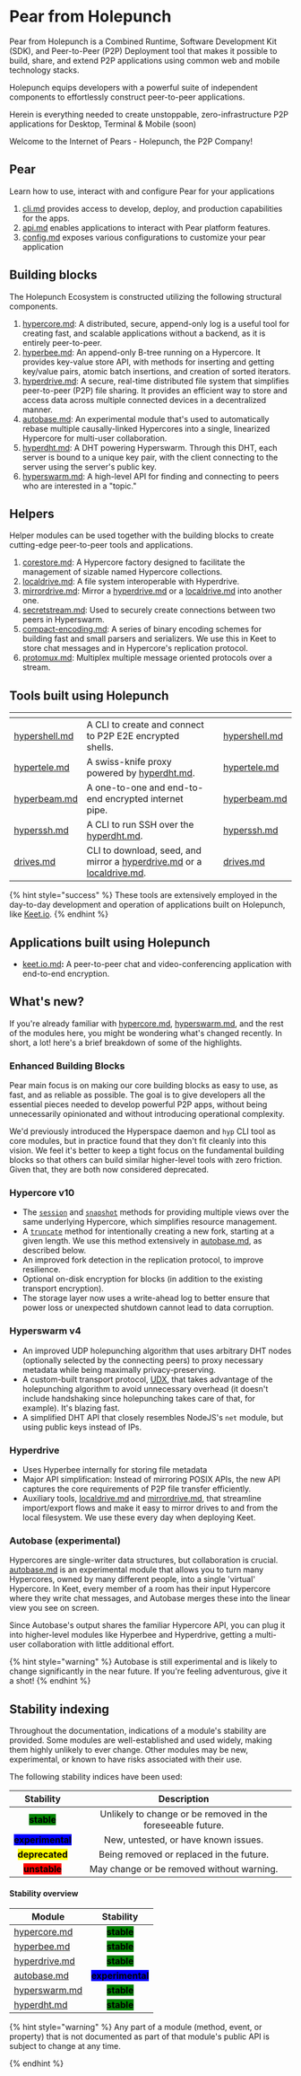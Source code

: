 # Pear from Holepunch

Pear from Holepunch is a Combined Runtime, Software Development Kit (SDK), and Peer-to-Peer (P2P) Deployment tool that makes it possible to build, share, and extend P2P applications using common web and mobile technology stacks.

Holepunch equips developers with a powerful suite of independent components to effortlessly construct peer-to-peer applications.

Herein is everything needed to create unstoppable, zero-infrastructure P2P applications for Desktop, Terminal & Mobile (soon)

Welcome to the Internet of Pears - Holepunch, the P2P Company!

## Pear

Learn how to use, interact with and configure Pear for your applications

1. [cli.md](./pear/cli.md "mention") provides access to develop, deploy, and production capabilities for the apps.
2. [api.md](./pear/api.md "mention") enables applications to interact with Pear platform features.
3. [config.md](./pear/config.md "mention") exposes various configurations to customize your pear application 

## Building blocks

The Holepunch Ecosystem is constructed utilizing the following structural components.

1. [hypercore.md](./building-blocks/hypercore.md "mention"): A distributed, secure, append-only log is a useful tool for creating fast, and scalable applications without a backend, as it is entirely peer-to-peer.
2. [hyperbee.md](./building-blocks/hyperbee.md "mention"): An append-only B-tree running on a Hypercore. It provides key-value store API, with methods for inserting and getting key/value pairs, atomic batch insertions, and creation of sorted iterators.
3. [hyperdrive.md](./building-blocks/hyperdrive.md "mention"): A secure, real-time distributed file system that simplifies peer-to-peer (P2P) file sharing. It provides an efficient way to store and access data across multiple connected devices in a decentralized manner.
4. [autobase.md](./building-blocks/autobase.md "mention"): An experimental module that's used to automatically rebase multiple causally-linked Hypercores into a single, linearized Hypercore for multi-user collaboration.
5. [hyperdht.md](./building-blocks/hyperdht.md "mention"): A DHT powering Hyperswarm. Through this DHT, each server is bound to a unique key pair, with the client connecting to the server using the server's public key.
6. [hyperswarm.md](./building-blocks/hyperswarm.md "mention"): A high-level API for finding and connecting to peers who are interested in a "topic."

## Helpers

Helper modules can be used together with the building blocks to create cutting-edge peer-to-peer tools and applications.

1. [corestore.md](./helpers/corestore.md "mention"): A Hypercore factory designed to facilitate the management of sizable named Hypercore collections.
2. [localdrive.md](./helpers/localdrive.md "mention"): A file system interoperable with Hyperdrive.
3. [mirrordrive.md](./helpers/mirrordrive.md "mention"): Mirror a [hyperdrive.md](./building-blocks/hyperdrive.md "mention") or a [localdrive.md](./helpers/localdrive.md "mention") into another one.
4. [secretstream.md](./helpers/secretstream.md "mention"): Used to securely create connections between two peers in Hyperswarm.
5. [compact-encoding.md](./helpers/compact-encoding.md "mention"): A series of binary encoding schemes for building fast and small parsers and serializers. We use this in Keet to store chat messages and in Hypercore's replication protocol.
6. [protomux.md](./helpers/protomux.md "mention"): Multiplex multiple message oriented protocols over a stream.

## Tools built using Holepunch

<table data-view="cards"><thead><tr><th></th><th></th><th data-hidden data-card-cover data-type="files"></th><th data-hidden data-card-target data-type="content-ref"></th></tr></thead><tbody><tr><td><a data-mention href="./tools/hypershell.md">hypershell.md</a></td><td>A CLI to create and connect to P2P E2E encrypted shells.</td><td></td><td><a href="./tools/hypershell.md">hypershell.md</a></td></tr><tr><td><a data-mention href="./tools/hypertele.md">hypertele.md</a></td><td>A swiss-knife proxy powered by <a data-mention href="./building-blocks/hyperdht.md">hyperdht.md</a>.</td><td></td><td><a href="./tools/hypertele.md">hypertele.md</a></td></tr><tr><td><a data-mention href="./tools/hyperbeam.md">hyperbeam.md</a></td><td>A one-to-one and end-to-end encrypted internet pipe.</td><td></td><td><a href="./tools/hyperbeam.md">hyperbeam.md</a></td></tr><tr><td><a data-mention href="./tools/hyperssh.md">hyperssh.md</a></td><td>A CLI to run SSH over the <a data-mention href="./building-blocks/hyperdht.md">hyperdht.md</a>.</td><td></td><td><a href="tools/hyperssh.md">hyperssh.md</a></td></tr><tr><td><a data-mention href="./tools/drives.md">drives.md</a></td><td>CLI to download, seed, and mirror a <a data-mention href="./building-blocks/hyperdrive.md">hyperdrive.md</a> or a <a data-mention href="./helpers/localdrive.md">localdrive.md</a>.</td><td></td><td><a href="./tools/drives.md">drives.md</a></td></tr></tbody></table>

{% hint style="success" %}
These tools are extensively employed in the day-to-day development and operation of applications built on Holepunch, like [Keet.io](https://keet.io/).
{% endhint %}

## Applications built using Holepunch

* [keet.io.md](apps/keet.io.md "mention")**:** A peer-to-peer chat and video-conferencing application with end-to-end encryption.

## What's new?

If you're already familiar with [hypercore.md](./building-blocks/hypercore.md "mention"), [hyperswarm.md](./building-blocks/hyperswarm.md "mention"), and the rest of the modules here, you might be wondering what's changed recently. In short, a lot! here's a brief breakdown of some of the highlights.

### Enhanced Building Blocks

Pear main focus is on making our core building blocks as easy to use, as fast, and as reliable as possible. The goal is to give developers all the essential pieces needed to develop powerful P2P apps, without being unnecessarily opinionated and without introducing operational complexity.

We'd previously introduced the Hyperspace daemon and `hyp` CLI tool as core modules, but in practice found that they don't fit cleanly into this vision. We feel it's better to keep a tight focus on the fundamental building blocks so that others can build similar higher-level tools with zero friction. Given that, they are both now considered deprecated.

### Hypercore v10

* The [`session`](./building-blocks/hypercore.md#coresessionoptions) and [`snapshot`](./building-blocks/hypercore.md#coresnapshotoptions) methods for providing multiple views over the same underlying Hypercore, which simplifies resource management.
* A [`truncate`](./building-blocks/hypercore.md#await-coretruncatenewlength-forkid) method for intentionally creating a new fork, starting at a given length. We use this method extensively in [autobase.md](./building-blocks/autobase.md "mention"), as described below.
* An improved fork detection in the replication protocol, to improve resilience.
* Optional on-disk encryption for blocks (in addition to the existing transport encryption).
* The storage layer now uses a write-ahead log to better ensure that power loss or unexpected shutdown cannot lead to data corruption.

### Hyperswarm v4

* An improved UDP holepunching algorithm that uses arbitrary DHT nodes (optionally selected by the connecting peers) to proxy necessary metadata while being maximally privacy-preserving.
* A custom-built transport protocol, [UDX](https://github.com/hyperswarm/libudx), that takes advantage of the holepunching algorithm to avoid unnecessary overhead (it doesn't include handshaking since holepunching takes care of that, for example). It's blazing fast.
* A simplified DHT API that closely resembles NodeJS's `net` module, but using public keys instead of IPs.

### Hyperdrive

* Uses Hyperbee internally for storing file metadata
* Major API simplification: Instead of mirroring POSIX APIs, the new API captures the core requirements of P2P file transfer efficiently.
* Auxiliary tools, [localdrive.md](./helpers/localdrive.md "mention") and [mirrordrive.md](./helpers/mirrordrive.md "mention"), that streamline import/export flows and make it easy to mirror drives to and from the local filesystem. We use these every day when deploying Keet.

### Autobase (experimental)

Hypercores are single-writer data structures, but collaboration is crucial. [autobase.md](./building-blocks/autobase.md "mention") is an experimental module that allows you to turn many Hypercores, owned by many different people, into a single 'virtual' Hypercore. In Keet, every member of a room has their input Hypercore where they write chat messages, and Autobase merges these into the linear view you see on screen.

Since Autobase's output shares the familiar Hypercore API, you can plug it into higher-level modules like Hyperbee and Hyperdrive, getting a multi-user collaboration with little additional effort.

{% hint style="warning" %}
Autobase is still experimental and is likely to change significantly in the near future. If you're feeling adventurous, give it a shot!
{% endhint %}

## Stability indexing

Throughout the documentation, indications of a module's stability are provided. Some modules are well-established and used widely, making them highly unlikely to ever change. Other modules may be new, experimental, or known to have risks associated with their use.

The following stability indices have been used:

|                           Stability                          |                         Description                         |
| :----------------------------------------------------------: | :---------------------------------------------------------: |
|    <mark style="background-color:green;">**stable**</mark>   | Unlikely to change or be removed in the foreseeable future. |
| <mark style="background-color:blue;">**experimental**</mark> |             New, untested, or have known issues.            |
| <mark style="background-color:yellow;">**deprecated**</mark> |           Being removed or replaced in the future.          |
|    <mark style="background-color:red;">**unstable**</mark>   |          May change or be removed without warning.          |

#### Stability overview

| Module                                                   |                           Stability                          |
| -------------------------------------------------------- | :----------------------------------------------------------: |
| [hypercore.md](./building-blocks/hypercore.md "mention")   |    <mark style="background-color:green;">**stable**</mark>   |
| [hyperbee.md](./building-blocks/hyperbee.md "mention")     |    <mark style="background-color:green;">**stable**</mark>   |
| [hyperdrive.md](./building-blocks/hyperdrive.md "mention") |    <mark style="background-color:green;">**stable**</mark>   |
| [autobase.md](building-blocks/autobase.md "mention")     | <mark style="background-color:blue;">**experimental**</mark> |
| [hyperswarm.md](./building-blocks/hyperswarm.md "mention") |    <mark style="background-color:green;">**stable**</mark>   |
| [hyperdht.md](./building-blocks/hyperdht.md "mention")     |    <mark style="background-color:green;">**stable**</mark>   |

{% hint style="warning" %}
Any part of a module (method, event, or property) that is not documented as part of that module's public API is subject to change at any time.

{% endhint %}
